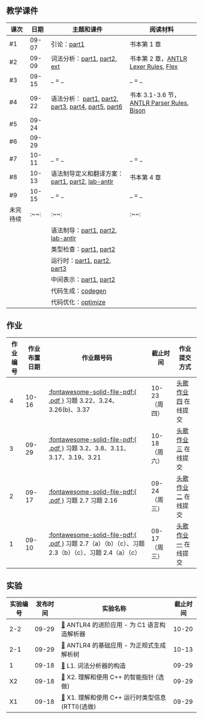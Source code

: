 ## 教学课件

| 课次     | 日期  | 主题和课件                                                                                                                                                                                                                                                                                                        | 阅读材料                                                                                                                                            |
| -------- | ----- | ----------------------------------------------------------------------------------------------------------------------------------------------------------------------------------------------------------------------------------------------------------------------------------------------------------------- | --------------------------------------------------------------------------------------------------------------------------------------------------- |
| #1       | 09-07 | 引论：[part1](./slides/01-intro.pdf)                                                                                                                                                                                                                                                                              | 书本第 1 章                                                                                                                                         |
| #2       | 09-09 | 词法分析：[part1](./slides/02-lexicalAnalysis-Part1.pdf), [part2](./slides/02-lexicalAnalysis-Part2.pdf), [ext](./slides/02-lexicalAnalysis-Ext.pdf)                                                                                                                                                              | 书本第 2 章，[ANTLR Lexer Rules](https://github.com/antlr/antlr4/blob/master/doc/lexer-rules.md), [Flex](https://github.com/westes/flex/releases)   |
| #3       | 09-15 | _ = _                                                                                                                                                                                                                                                                                                             | _ = _                                                                                                                                               |
| #4       | 09-22 | 语法分析： [part1](./slides/2024/03-parsing-part1.pdf), [part2](./slides/2024/03-parsing-part2-topdown.pdf), [part3](./slides/2024/03-parsing-part3-antlr.pdf), [part4](./slides/2024/03-parsing-part4-bottomup.pdf), [part5](./slides/2024/03-parsing-part5-lr.pdf), [part6](./slides/2024/03-parsing-part6.pdf) | 书本 3.1-3.6 节，[ANTLR Parser Rules](https://github.com/antlr/antlr4/blob/master/doc/parser-rules.md), [Bison](http://www.gnu.org/software/bison/) |
| #5       | 09-24 |                                                                                                                                                                                                                                                                                                                   |                                                                                                                                                     |
| #6       | 09-29 |                                                                                                                                                                                                                                                                                                                   |                                                                                                                                                     |
| #7       | 10-11 | _ = _                                                                                                                                                                                                                                                                                                             | _ = _                                                                                                                                               |
| #8       | 10-13 | 语法制导定义和翻译方案： [part1](./slides/2024/04-syntaxdirect-part1.pdf), [part2](./slides/2024/04-syntaxdirect-part2.pdf), [lab-antlr](./slides/2024/04-syntaxdirect-labAntlr.pdf)                                                                                                                              | 书本第 4 章                                                                                                                                         |
| #9       | 10-15 | _ = _                                                                                                                                                                                                                                                                                                             | _ = _                                                                                                                                               |
| 未完待续 | :~~:  | :~~:                                                                                                                                                                                                                                                                                                              | :~~:                                                                                                                                                |
|          |       | 语法制导：[part1](./slides/2024/04-syntaxdirect-part1.pdf), [part2](./slides/2024/04-syntaxdirect-part2.pdf), [lab-antlr](./slides/2024/04-syntaxdirect-labAntlr.pdf)                                                                                                                                             |                                                                                                                                                     |
|          |       | 类型检查：[part1](./slides/2024/05-typecheck-Part1.pdf), [part2](./slides/2024/05-typecheck-Part2.pdf)                                                                                                                                                                                                            |                                                                                                                                                     |
|          |       | 运行时：[part1](./slides/2024/06-runtime-part1.pdf), [part2](./slides/2024/06-runtime-part2.pdf), [part3](./slides/2024/06-runtime-part3.pdf)                                                                                                                                                                     |                                                                                                                                                     |
|          |       | 中间表示：[part1](./slides/2024/07-ir-part1.pdf), [part2](./slides/2024/07-ir-part2.pdf)                                                                                                                                                                                                                          |                                                                                                                                                     |
|          |       | 代码生成：[codegen](./slides/2024/08-codegen.pdf)                                                                                                                                                                                                                                                                 |                                                                                                                                                     |
|          |       | 代码优化：[optimize](./slides/2024/09-optimize.pdf)                                                                                                                                                                                                                                                               |                                                                                                                                                     |

## 作业

| 作业编号 | 作业布置日期 | 作业题号码                                                                                                                                                                          | 截止时间      | 作业提交方式                                                                                  |
| -------- | ------------ | ----------------------------------------------------------------------------------------------------------------------------------------------------------------------------------- | ------------- | --------------------------------------------------------------------------------------------- |
| 4        | 10-16        | [:fontawesome-solid-file-pdf:{ .pdf }](http://staff.ustc.edu.cn/~yuzhang/compiler/book_compiler_hep_v4.pdf#page=175) 习题 3.22、3.24、3.26(b)、3.37                                 | 10-23（周四） | [头歌作业四](https://educoder.ustc.edu.cn/classrooms/212/common_homework/502/detail) 在线提交 |
| 3        | 09-29        | [:fontawesome-solid-file-pdf:{ .pdf }](http://staff.ustc.edu.cn/~yuzhang/compiler/book_compiler_hep_v4.pdf#page=172) 习题 3.2、3.8、3.11、3.17、3.19、3.21                          | 10-18（周六） | [头歌作业三](https://educoder.ustc.edu.cn/classrooms/212/common_homework/499/detail) 在线提交 |
| 2        | 09-17        | [:fontawesome-solid-file-pdf:{ .pdf }](http://staff.ustc.edu.cn/~yuzhang/compiler/book_compiler_hep_v4.pdf#page=82) 习题 2.7 习题 2.16                                              | 09-24（周三） | [头歌作业二](https://educoder.ustc.edu.cn/classrooms/212/common_homework/498/detail) 在线提交 |
| 1        | 09-10        | [:fontawesome-solid-file-pdf:{ .pdf }](http://staff.ustc.edu.cn/~yuzhang/compiler/book_compiler_hep_v4.pdf#page=81) 习题 2.7（a）（b）（c）、习题 2.3（b）（c）、习题 2.4（a）（c） | 09-17（周三） | [头歌作业一](https://educoder.ustc.edu.cn/classrooms/212/common_homework/494/detail) 在线提交 |

## 实验

| 实验编号 | 发布时间 | 实验名称                                                                                                                               | 截止时间 |
| -------- | -------- | -------------------------------------------------------------------------------------------------------------------------------------- | -------- |
| 2-2      | 09-29    | [:link:](https://educoder.ustc.edu.cn/classrooms/212/shixun_homework/501/detail?tabs=0) ANTLR4 的进阶应用 - 为 C1 语言构造解析器       | 10-20    |
| 2-1      | 09-29    | [:link:](https://educoder.ustc.edu.cn/classrooms/212/shixun_homework/500/detail?tabs=0) ANTLR4 的基础应用 - 为正规式生成解析树         | 10-13    |
| 1        | 09-18    | [:link:](https://educoder.ustc.edu.cn/classrooms/212/shixun_homework/495/detail?tabs=0) L1. 词法分析器的构造                           | 09-29    |
| X2       | 09-18    | [:link:](https://educoder.ustc.edu.cn/classrooms/212/shixun_homework/497/detail?tabs=0) X2. 理解和使用 C++ 的智能指针 (选做)           | 09-29    |
| X1       | 09-18    | [:link:](https://educoder.ustc.edu.cn/classrooms/212/shixun_homework/496/detail?tabs=0) X1. 理解和使用 C++ 运行时类型信息 (RTTI)(选做) | 09-29    |
